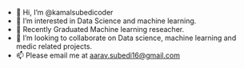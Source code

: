 - 👋 Hi, I’m @kamalsubedicoder
- 👀 I’m interested in Data Science and machine learning. 
- 🌱 Recently Graduated Machine learning reseacher.  
- 💞️ I’m looking to collaborate on Data science, machine learning and medic related projects. 
- 📫 Please email me at aarav.subedi16@gmail.com

<!---
kamalsubedicoder/kamalsubedicoder is a ✨ special ✨ repository because its `README.md` (this file) appears on your GitHub profile.
You can click the Preview link to take a look at your changes.
--->
